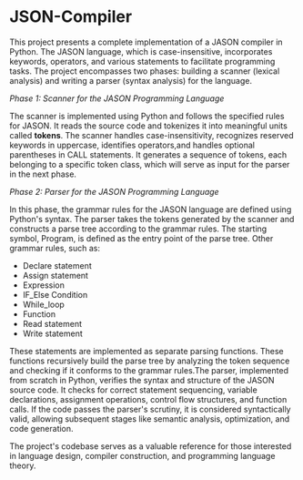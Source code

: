 # JSON-Compiler
This project presents a complete implementation of a JASON compiler in Python. The JASON language, which is case-insensitive, incorporates keywords, operators, and various statements to facilitate programming tasks. The project encompasses two phases: building a scanner (lexical analysis) and writing a parser (syntax analysis) for the language.

*Phase 1: Scanner for the JASON Programming Language*

The scanner is implemented using Python and follows the specified rules for JASON. It reads the source code and tokenizes it into meaningful units called **tokens**. The scanner handles case-insensitivity, recognizes reserved keywords in uppercase, identifies operators,and handles optional parentheses in CALL statements. It generates a sequence of tokens, each belonging to a specific token class, which will serve as input for the parser in the next phase.

*Phase 2: Parser for the JASON Programming Language*

In this phase, the grammar rules for the JASON language are defined using Python's syntax. The parser takes the tokens generated by the scanner and constructs a parse tree according to the grammar rules. The starting symbol, Program, is defined as the entry point of the parse tree. Other grammar rules, such as:
- Declare statement
- Assign statement
- Expression
- IF_Else Condition
- While_loop
- Function
- Read statement
- Write statement

These statements are implemented as separate parsing functions. These functions recursively build the parse tree by analyzing the token sequence and checking if it conforms to the grammar rules.The parser, implemented from scratch in Python, verifies the syntax and structure of the JASON source code. It checks for correct statement sequencing, variable declarations, assignment operations, control flow structures, and function calls. If the code passes the parser's scrutiny, it is considered syntactically valid, allowing subsequent stages like semantic analysis, optimization, and code generation.

The project's codebase serves as a valuable reference for those interested in language design, compiler construction, and programming language theory.

